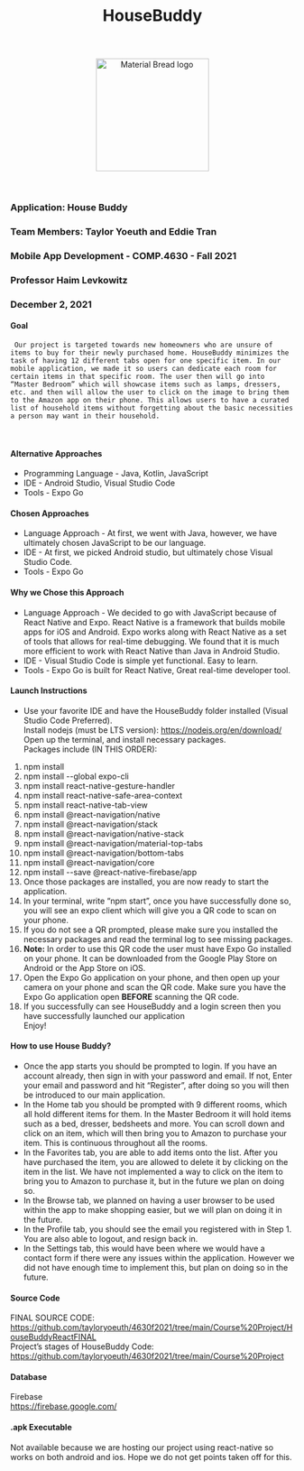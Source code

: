 # <p align="center"> HouseBuddy
</p> </br>
<p align = "center"> <img width="200" src="https://api.freelogodesign.org/files/1c14b42504bc4e55a18bfa269de5ed71/thumb/logo_200x200.png?v=637740101650000000" alt="Material Bread logo">
	</p> </br>
	
### Application: House Buddy
### Team Members: Taylor Yoeuth and Eddie Tran
### Mobile App Development - COMP.4630 - Fall 2021
### Professor Haim Levkowitz
### December 2, 2021

#### Goal
     Our project is targeted towards new homeowners who are unsure of items to buy for their newly purchased home. HouseBuddy minimizes the task of having 12 different tabs open for one specific item. In our mobile application, we made it so users can dedicate each room for certain items in that specific room. The user then will go into “Master Bedroom” which will showcase items such as lamps, dressers, etc. and then will allow the user to click on the image to bring them to the Amazon app on their phone. This allows users to have a curated list of household items without forgetting about the basic necessities a person may want in their household.
</br>

#### Alternative Approaches
* Programming Language - Java, Kotlin, JavaScript </br>
* IDE - Android Studio, Visual Studio Code </br>
* Tools - Expo Go </br>
	
#### Chosen Approaches
* Language Approach - At first, we went with Java, however, we have ultimately chosen JavaScript to be our language. </br>
* IDE - At first, we picked Android studio, but ultimately chose Visual Studio Code. </br>
* Tools - Expo Go </br>

#### Why we Chose this Approach
* Language Approach - We decided to go with JavaScript because of React Native and Expo. React Native is a framework that builds mobile apps for iOS and Android. Expo works along with React Native as a set of tools that allows for real-time debugging. We found that it is much more efficient to work with React Native than Java in Android Studio. </br>
* IDE - Visual Studio Code is simple yet functional. Easy to learn. </br>
* Tools - Expo Go is built for React Native, Great real-time developer tool. </br>

#### Launch Instructions
* Use your favorite IDE and have the HouseBuddy folder installed (Visual Studio Code Preferred). </br>
Install nodejs (must be LTS version): https://nodejs.org/en/download/  </br>
Open up the terminal, and install necessary packages. </br>
Packages include (IN THIS ORDER): 
1. npm install </br>
2. npm install --global expo-cli </br>
3. npm install react-native-gesture-handler </br>
4. npm install react-native-safe-area-context </br>
5. npm install react-native-tab-view </br>
6. npm install @react-navigation/native </br>
7. npm install @react-navigation/stack </br>
8. npm install @react-navigation/native-stack </br>
9. npm install @react-navigation/material-top-tabs </br>
10. npm install @react-navigation/bottom-tabs </br>
11. npm install @react-navigation/core </br>
12. npm install --save @react-native-firebase/app </br>
13. Once those packages are installed, you are now ready to start the application. </br>
14. In your terminal, write “npm start”, once you have successfully done so, you will see an expo client which will give you a QR code to scan on your phone. </br>
15. If you do not see a QR prompted, please make sure you installed the necessary packages and read the terminal log to see missing packages. </br>
16. **Note:** In order to use this QR code the user must have Expo Go installed on your phone. It can be downloaded from the Google Play Store on Android or the App Store on iOS. </br>
17. Open the Expo Go application on your phone, and then open up your camera on your phone and scan the QR code. Make sure you have the Expo Go application open **BEFORE** scanning the QR code. </br>
18. If you successfully can see HouseBuddy and a login screen then you have successfully launched our application </br>
Enjoy! </br>

#### How to use House Buddy?
* Once the app starts you should be prompted to login. If you have an account already, then sign in with your password and email. If not, Enter your email and password and hit “Register”, after doing so you will then be introduced to our main application. </br>
* In the Home tab you should be prompted with 9 different rooms, which all hold different items for them. In the Master Bedroom it will hold items such as a bed, dresser, bedsheets and more. You can scroll down and click on an item, which will then bring you to Amazon to purchase your item. This is continuous throughout all the rooms.</br>
* In the Favorites tab, you are able to add items onto the list. After you have purchased the item, you are allowed to delete it by clicking on the item in the list. We have not implemented a way to click on the item to bring you to Amazon to purchase it, but in the future we plan on doing so. </br>
* In the Browse tab, we planned on having a user browser to be used within the app to make shopping easier, but we will plan on doing it in the future. </br>
* In the Profile tab, you should see the email you registered with in Step 1. You are also able to logout, and resign back in.  </br>
* In the Settings tab, this would have been where we would have a contact form if there were any issues within the application. However we did not have enough time to implement this, but plan on doing so in the future. </br>

#### Source Code
FINAL SOURCE CODE: https://github.com/tayloryoeuth/4630f2021/tree/main/Course%20Project/HouseBuddyReactFINAL </br>
Project’s stages of HouseBuddy Code: https://github.com/tayloryoeuth/4630f2021/tree/main/Course%20Project </br>

#### Database
Firebase </br>
https://firebase.google.com/ </br>

#### .apk Executable
Not available because we are hosting our project using react-native so works on both android and ios. Hope we do not get points taken off for this.
